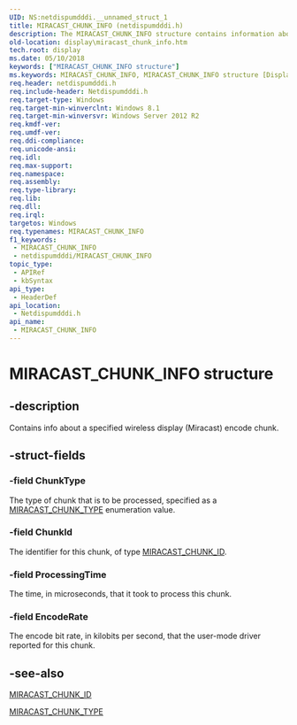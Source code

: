 ```yaml
---
UID: NS:netdispumdddi.__unnamed_struct_1
title: MIRACAST_CHUNK_INFO (netdispumdddi.h)
description: The MIRACAST_CHUNK_INFO structure contains information about a specified wireless display (Miracast) encode chunk.
old-location: display\miracast_chunk_info.htm
tech.root: display
ms.date: 05/10/2018
keywords: ["MIRACAST_CHUNK_INFO structure"]
ms.keywords: MIRACAST_CHUNK_INFO, MIRACAST_CHUNK_INFO structure [Display Devices], display.miracast_chunk_info, netdispumdddi/MIRACAST_CHUNK_INFO
req.header: netdispumdddi.h
req.include-header: Netdispumdddi.h
req.target-type: Windows
req.target-min-winverclnt: Windows 8.1
req.target-min-winversvr: Windows Server 2012 R2
req.kmdf-ver: 
req.umdf-ver: 
req.ddi-compliance: 
req.unicode-ansi: 
req.idl: 
req.max-support: 
req.namespace: 
req.assembly: 
req.type-library: 
req.lib: 
req.dll: 
req.irql: 
targetos: Windows
req.typenames: MIRACAST_CHUNK_INFO
f1_keywords:
 - MIRACAST_CHUNK_INFO
 - netdispumdddi/MIRACAST_CHUNK_INFO
topic_type:
 - APIRef
 - kbSyntax
api_type:
 - HeaderDef
api_location:
 - Netdispumdddi.h
api_name:
 - MIRACAST_CHUNK_INFO
---
```


# MIRACAST_CHUNK_INFO structure


## -description

Contains info about a specified wireless display (Miracast) encode chunk.

## -struct-fields

### -field ChunkType

The type of chunk that is to be processed, specified as a <a href="/windows-hardware/drivers/ddi/netdispumdddi/ne-netdispumdddi-miracast_chunk_type">MIRACAST_CHUNK_TYPE</a> enumeration value.

### -field ChunkId

The identifier for this chunk, of type <a href="/windows-hardware/drivers/ddi/netdispumdddi/ns-netdispumdddi-miracast_chunk_id">MIRACAST_CHUNK_ID</a>.

### -field ProcessingTime

The time, in microseconds, that it took to process this chunk.

### -field EncodeRate

The encode bit rate, in kilobits per second, that the user-mode driver reported for this chunk.

## -see-also

<a href="/windows-hardware/drivers/ddi/netdispumdddi/ns-netdispumdddi-miracast_chunk_id">MIRACAST_CHUNK_ID</a>



<a href="/windows-hardware/drivers/ddi/netdispumdddi/ne-netdispumdddi-miracast_chunk_type">MIRACAST_CHUNK_TYPE</a>
